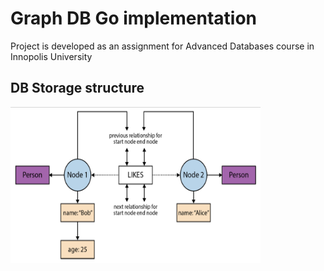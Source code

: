 # Graph DB Go implementation
Project is developed as an assignment for Advanced Databases course in Innopolis University

## DB Storage structure
<img src="docs/storage.png" height="250" width="400">
